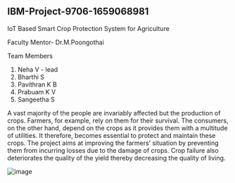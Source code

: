 ## IBM-Project-9706-1659068981
IoT Based Smart Crop Protection System for Agriculture

Faculty Mentor- Dr.M.Poongothai

Team Members
1) Neha V - lead
2) Bharthi S
3) Pavithran K B
4) Prabuam K V
5) Sangeetha S

A vast majority of the people are invariably affected but the production of crops. Farmers, for example, rely on them for their survival. The consumers, on the other
hand, depend on the crops as it provides them with a multitude of utilities. It therefore, becomes essential to protect and maintain these crops. The project aims at
improving the farmers’ situation by preventing them from incurring losses due to the damage of crops. Crop failure also deteriorates the quality of the yield thereby
decreasing the quality of living.

![image](https://user-images.githubusercontent.com/85429643/190555707-0dfbb955-3284-4cfa-bdb2-d77e981d2abb.png)
